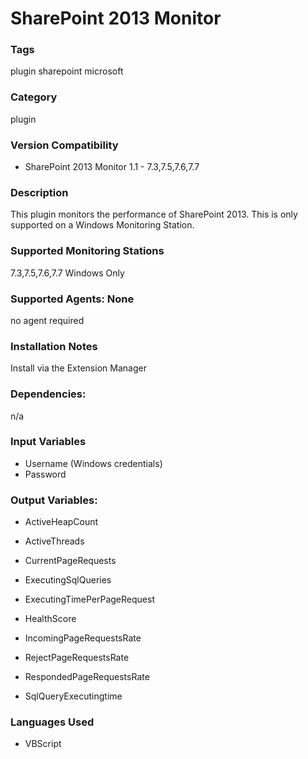 # SharePoint 2013 Monitor

### Tags
 plugin   sharepoint   microsoft  

### Category

plugin

### Version Compatibility

* SharePoint 2013 Monitor 1.1 - 7.3,7.5,7.6,7.7
  

### Description
This plugin monitors the performance of SharePoint 2013. This is only supported on a Windows Monitoring Station.

### Supported Monitoring Stations

7.3,7.5,7.6,7.7 Windows Only

### Supported Agents: None

no agent required
### Installation Notes

Install via the Extension Manager

### Dependencies:

<p>n/a</p>

### Input Variables

* Username (Windows credentials)
* Password

### Output Variables:

* ActiveHeapCount

* ActiveThreads

* CurrentPageRequests

* ExecutingSqlQueries

* ExecutingTimePerPageRequest

* HealthScore

* IncomingPageRequestsRate

* RejectPageRequestsRate

* RespondedPageRequestsRate

* SqlQueryExecutingtime
 
### Languages Used

* VBScript
